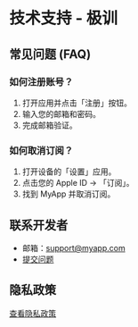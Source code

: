 # 技术支持 - 极训

## 常见问题 (FAQ)

### 如何注册账号？
1. 打开应用并点击「注册」按钮。  
2. 输入您的邮箱和密码。  
3. 完成邮箱验证。

### 如何取消订阅？
1. 打开设备的「设置」应用。  
2. 点击您的 Apple ID → 「订阅」。  
3. 找到 MyApp 并取消订阅。

## 联系开发者
- 邮箱：support@myapp.com  
- [提交问题](#)

## 隐私政策
[查看隐私政策](#)
